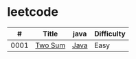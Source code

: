 # leetcode
| #  |Title	 | java	 |Difficulty|
|----|-------|-------|----------|
|0001|[Two Sum](https://leetcode.com/problems/two-sum/)|[Java](https://github.com/kwy518/leetcode/blob/master/src/0001_Two%20Sum.java)	   	 | Easy     |

